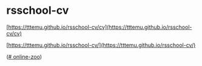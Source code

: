 # rsschool-cv

[https://tttemu.github.io/rsschool-cv/cv](https://tttemu.github.io/rsschool-cv/cv)

[https://tttemu.github.io/rsschool-cv/](https://tttemu.github.io/rsschool-cv/)

([# online-zoo](https://github.com/tttemu/rsschool-cv/blob/online-zoo/online-zoo/pages/main/index.html))

